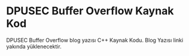 # DPUSEC Buffer Overflow Kaynak Kod
DPUSEC Buffer Overflow blog yazısı C++ Kaynak Kodu. Blog Yazısı linki yakında yüklenecektir.
